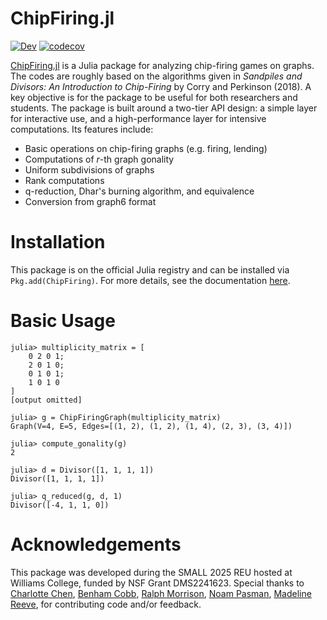 # ChipFiring.jl

[![Dev](https://img.shields.io/badge/docs-dev-blue.svg)](https://vincentxwang.github.io/ChipFiring.jl/dev/)
[![codecov](https://codecov.io/gh/vincentxwang/ChipFiring.jl/graph/badge.svg?token=TKJBAIMQ6D)](https://codecov.io/gh/vincentxwang/ChipFiring.jl)

[ChipFiring.jl](https://github.com/vincentxwang/ChipFiring.jl) is a Julia package for analyzing chip-firing games on graphs. The codes are roughly based on the algorithms given in *Sandpiles and Divisors: An Introduction to Chip-Firing* by Corry and Perkinson (2018). A key objective is for the package to be useful for both researchers and students. The package is built around a two-tier API design: a simple layer for interactive use, and a high-performance layer for intensive computations. Its features include:

- Basic operations on chip-firing graphs (e.g. firing, lending)
- Computations of $r$-th graph gonality
- Uniform subdivisions of graphs
- Rank computations
- q-reduction, Dhar's burning algorithm, and equivalence
- Conversion from graph6 format

# Installation

This package is on the official Julia registry and can be installed via `Pkg.add(ChipFiring)`. For more details, see the documentation [here](https://vincentxwang.github.io/ChipFiring.jl/dev/).

# Basic Usage

```julia-repl
julia> multiplicity_matrix = [
    0 2 0 1;
    2 0 1 0;
    0 1 0 1;
    1 0 1 0   
]
[output omitted]

julia> g = ChipFiringGraph(multiplicity_matrix)
Graph(V=4, E=5, Edges=[(1, 2), (1, 2), (1, 4), (2, 3), (3, 4)])

julia> compute_gonality(g)
2

julia> d = Divisor([1, 1, 1, 1])
Divisor([1, 1, 1, 1])

julia> q_reduced(g, d, 1)
Divisor([-4, 1, 1, 0])
```

# Acknowledgements

This package was developed during the SMALL 2025 REU hosted at Williams College, funded by NSF Grant DMS2241623. Special thanks to [Charlotte Chen](https://github.com/cjc-11), [Benham Cobb](https://github.com/BenhamCobb), [Ralph Morrison](https://sites.williams.edu/10rem/), [Noam Pasman](https://github.com/NoamPasman), [Madeline Reeve](https://github.com/maddie2003), for contributing code and/or feedback.